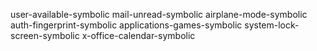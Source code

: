 <!--
SPDX-FileCopyrightText: 2022 debgerme <fossgerme@tuta.io>

SPDX-License-Identifier: Unlicense
-->

user-available-symbolic
mail-unread-symbolic
airplane-mode-symbolic
auth-fingerprint-symbolic
applications-games-symbolic
system-lock-screen-symbolic
x-office-calendar-symbolic
